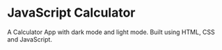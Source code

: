 # JavaScript Calculator
A Calculator App with dark mode and light mode. Built using HTML, CSS and JavaScript. 
